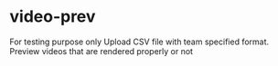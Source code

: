 # video-prev

For testing purpose only
Upload CSV file with team specified format.
Preview videos that are rendered properly or not

